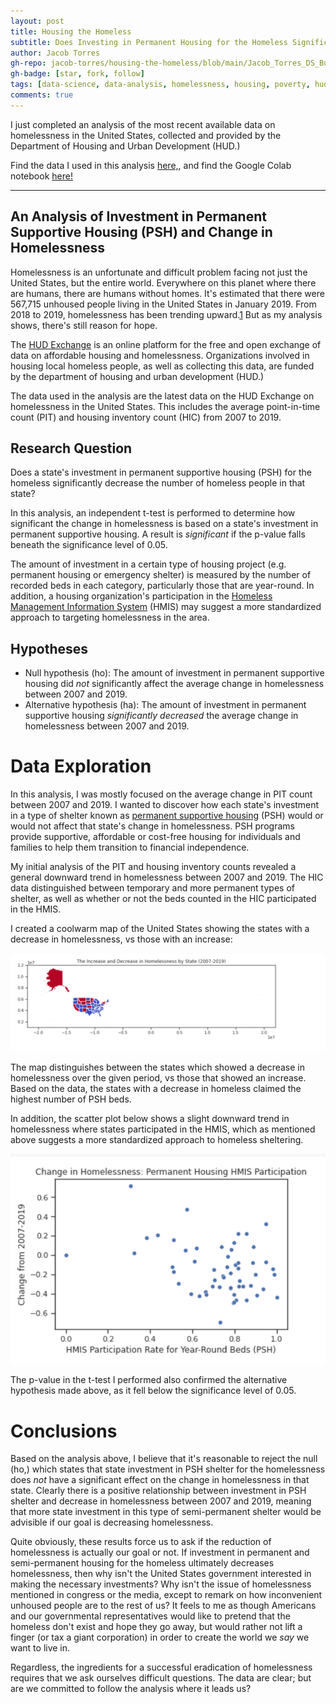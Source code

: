 ```yaml
---
layout: post
title: Housing the Homeless
subtitle: Does Investing in Permanent Housing for the Homeless Significantly Decrease Homelessness?
author: Jacob Torres
gh-repo: jacob-torres/housing-the-homeless/blob/main/Jacob_Torres_DS_Build_Project_1.ipynb
gh-badge: [star, fork, follow]
tags: [data-science, data-analysis, homelessness, housing, poverty, hud]
comments: true
---
```


I just completed an analysis of the most recent available data on homelessness in the United States, collected and provided by the Department of Housing and Urban Development (HUD.)

Find the data I used in this analysis [here,](https://www.hudexchange.info/resource/3031/pit-and-hic-data-since-2007/), and find the Google Colab notebook [here!](https://colab.research.google.com/drive/1gaTCKCk37ElCcl9m-uFt_rvt_InQ1TXt?usp=sharing)

---

## An Analysis of Investment in Permanent Supportive Housing (PSH) and Change in Homelessness

Homelessness is an unfortunate and difficult problem facing not just the United States, but the entire world. Everywhere on this planet where there are humans, there are humans without homes. It's estimated that there were  567,715 unhoused people living in the United States in January 2019. From 2018 to 2019, homelessness has been trending upward.[1] But as my analysis shows, there's still reason for hope.

The [HUD Exchange](https://www.hudexchange.info/about/#:~:text=The%20HUD%20Exchange%20is%20an,and%20partners%20of%20these%20organizations) is an online platform for the free and open exchange of data on affordable  housing and homelessness. Organizations involved in housing local homeless people, as well as collecting this data, are funded by the department of housing and urban development (HUD.)

The data used in the analysis are the latest data on the HUD Exchange on homelessness in the United States. This includes the average point-in-time count (PIT) and housing inventory count (HIC) from 2007 to 2019.

## Research Question

Does a state's investment in permanent supportive housing (PSH) for the homeless significantly decrease the number of homeless people in that state?

In this analysis, an independent t-test is performed to determine how significant the change in homelessness is based on a state's investment in permanent supportive housing. A result is _significant_ if the p-value falls beneath the significance level of 0.05.

The amount of investment in a certain type of housing project (e.g. permanent housing or emergency shelter) is measured by the number of recorded beds in each category, particularly those that are year-round. In addition, a housing organization's participation in the [Homeless Management Information System](https://www.hudexchange.info/programs/hmis/) (HMIS) may suggest a more standardized approach to targeting homelessness in the area.

## Hypotheses

- Null hypothesis (ho): The amount of investment in permanent supportive housing did _not_ significantly affect the average change in homelessness between 2007 and 2019.
- Alternative hypothesis (ha): The amount of investment in permanent supportive housing _significantly decreased_ the average change in homelessness between 2007 and 2019.

# Data Exploration

In this analysis, I was mostly focused on the average change in PIT count between 2007 and 2019. I wanted to discover how each state's investment in a type of shelter known as [permanent supportive housing](https://www.hudexchange.info/programs/shp/) (PSH) would or would not affect that state's change in homelessness. PSH programs provide supportive, affordable or cost-free housing for individuals and families to help them transition to financial independence.

My initial analysis of the PIT and housing inventory counts revealed a general downward trend in homelessness between 2007 and 2019. The HIC data distinguished between temporary and more permanent types of shelter, as well as whether or not the beds counted in the HIC participated in the HMIS.

I created a coolwarm map of the United States showing the states with a decrease in homelessness, vs those with an increase:

![Coolwarm map of the US](/assets/img/coolwarm_map.png)

The map distinguishes between the states which showed a decrease in homelessness over the given period, vs those that showed an increase. Based on the data, the states with a decrease in homeless claimed the highest number of PSH beds.

In addition, the scatter plot below shows a slight downward trend in homelessness where states participated in the HMIS, which as mentioned above suggests a more standardized approach to homeless sheltering.

![Scatter plot](/assets/img/scatterplot.png)

The p-value in the t-test I performed also confirmed the alternative hypothesis made above, as it fell below the significance level of 0.05.

# Conclusions

Based on the analysis above, I believe that it's reasonable to reject the null (ho,) which states that state investment in PSH shelter for the homelessness does _not_ have a significant effect on the change in homelessness in that state. Clearly there is a positive relationship between investment in PSH shelter and decrease in homelessness between 2007 and 2019, meaning that more state investment in this type of semi-permanent shelter would be advisible if our goal is decreasing homelessness.

Quite obviously, these results force us to ask if the reduction of homelessness is actually our goal or not. If investment in permanent and semi-permanent housing for the homeless ultimately decreases homelessness, then why isn't the United States government interested in making the necessary investments? Why isn't the issue of homelessness mentioned in congress or the media, except to remark on how inconvenient unhoused people are to the rest of us? It feels to me as though Americans and our governmental representatives would like to pretend that the homeless don't exist and hope they go away, but would rather not lift a finger (or tax a giant corporation) in order to create the world we _say_ we want to live in.

Regardless, the ingredients for a successful eradication of homelessness requires that we ask ourselves difficult questions. The data are clear; but are we committed to follow the analysis where it leads us?

[1]: https://endhomelessness.org/homelessness-in-america/homelessness-statistics/state-of-homelessness-2020/
